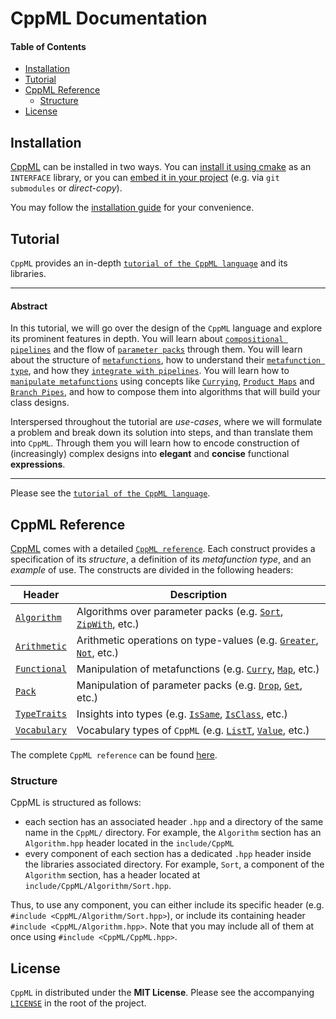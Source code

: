 # CppML Documentation

#### Table of Contents

* [Installation](#installation)
* [Tutorial](#tutorial)
* [CppML Reference](#cppml-reference)
  * [Structure](#structure)
* [License](#license)

## Installation

[CppML](https://github.com/ZigaSajovic/CppML) can be installed in two ways. You can [install it using cmake](./installation/index.md#installing-using-cmake) as an `INTERFACE` library, or you can [embed it in your project](./installation/index.md#project-embedding) (e.g. via `git submodules` or *direct-copy*).

You may follow the [installation guide](./installation/index.md) for your convenience.

## Tutorial

`CppML` provides an in-depth [`tutorial of the CppML language`](./tutorial/index.md) and its libraries.

---
#### Abstract

In this tutorial, we will go over the design of the `CppML` language and explore its prominent features in depth. You will learn about [`compositional pipelines`](./tutorial/index.md#pipe) and the flow of [`parameter packs`](./tutorial/index.md#parameter-pack) through them. You will learn about the structure of [`metafunctions`](./tutorial/index.md#metafunction), how to understand their [`metafunction type`](./tutorial/index.md#metafunction-type), and how they [`integrate with pipelines`](./tutorial/index.md#using-pipes).
You will learn how to [`manipulate metafunctions`](./tutorial/index.md#manipulating-metafunctions) using concepts like [`Currying`](./tutorial/index.md#currying), [`Product Maps`](./tutorial/index.md#product-map) and [`Branch Pipes`](./tutorial/index.md#functional-branching), and how to compose them into algorithms that will build your class designs.

Interspersed throughout the tutorial are *use-cases*, where we will formulate a problem and break down its solution into steps, and than translate them into `CppML`. Through them you will learn how to encode construction of (increasingly) complex designs into  **elegant** and **concise** functional **expressions**.

---

Please see the [`tutorial of the CppML language`](./tutorial/index.md).

## CppML Reference

[CppML](https://github.com/ZigaSajovic/CppML) comes with a detailed [`CppML reference`](./reference/index.md). Each construct provides a specification of its *structure*, a definition of its *metafunction type*, and an *example* of use. The constructs are divided in the following headers:

| Header                                            | Description                                                                                                                                         |
|---------------------------------------------------|-----------------------------------------------------------------------------------------------------------------------------------------------------|
| [`Algorithm`](./reference/index.md#algorithm)     | Algorithms over parameter packs (e.g. [`Sort`](./reference/Algorithm/Sort.md), [`ZipWith`](./reference/Algorithm/ZipWith.md), etc.)                 |
| [`Arithmetic`](./reference/index.md#arithmetic)   | Arithmetic operations on type-values (e.g. [`Greater`](./reference/Arithmetic/Greater.md), [`Not`](./reference/Arithmetic/Not.md), etc.)            |
| [`Functional`](./reference/index.md#functional)   | Manipulation of metafunctions (e.g. [`Curry`](./reference/Functional/Curry.md), [`Map`](./reference/Functional/Map.md), etc.)                       |
| [`Pack`](./reference/index.md#pack)               | Manipulation of parameter packs (e.g. [`Drop`](./reference/Pack/Drop.md), [`Get`](./reference/Pack/Get.md), etc.)                                   |
| [`TypeTraits`](./reference/index.md#typetraits)   | Insights into types (e.g. [`IsSame`](./reference/TypeTraits/IsSame.md), [`IsClass`](./reference/TypeTraits/IsClass.md), etc.)                       |
| [`Vocabulary`](./reference/index.md#vocabulary)   | Vocabulary types of `CppML`   (e.g. [`ListT`](./reference/Vocabulary/ListT.md), [`Value`](./reference/Vocabulary/Value.md), etc.)                   |

The complete `CppML reference` can be found [here](./reference/index.md).

### Structure

CppML is structured as follows:
* each section has an associated header `.hpp` and a directory of the same name in the `CppML/` directory. For example, the `Algorithm` section has an `Algorithm.hpp` header located in the `include/CppML`
* every component of each section has a dedicated `.hpp` header inside the libraries associated directory. For example, `Sort`, a component of the `Algorithm` section, has a header located at `include/CppML/Algorithm/Sort.hpp`.

Thus, to use any component, you can either include its specific header (e.g. `#include <CppML/Algorithm/Sort.hpp>`), or include its containing header `#include <CppML/Algorithm.hpp>`. Note that you may include all of them at once using `#include <CppML/CppML.hpp>`.



## License

`CppML` in distributed under the **MIT License**. Please see the accompanying [`LICENSE`](../LICENSE) in the root of the project.
